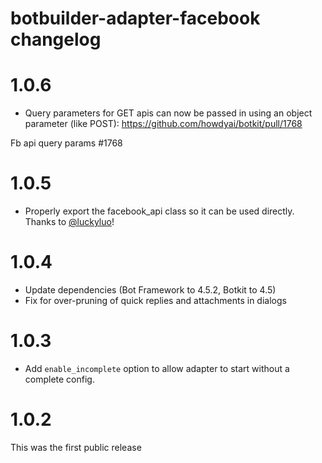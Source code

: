 # botbuilder-adapter-facebook changelog

# 1.0.6

* Query parameters for GET apis can now be passed in using an object parameter (like POST): https://github.com/howdyai/botkit/pull/1768


Fb api query params #1768


# 1.0.5

* Properly export the facebook_api class so it can be used directly. Thanks to [@luckyluo](https://github.com/howdyai/botkit/pull/1766)!

# 1.0.4

* Update dependencies (Bot Framework to 4.5.2, Botkit to 4.5)
* Fix for over-pruning of quick replies and attachments in dialogs

# 1.0.3

* Add `enable_incomplete` option to allow adapter to start without a complete config.

# 1.0.2

This was the first public release
